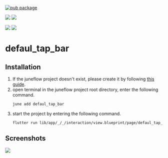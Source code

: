[![pub package](https://img.shields.io/pub/v/defaul_tap_bar.svg)](https://pub.dartlang.org/packages/defaul_tap_bar)

[![](https://img.shields.io/badge/Module-Hub-007bff?style=for-the-badge&logo=flutter)](https://module.juneflow.org/)
[![](https://img.shields.io/badge/View-Hub-007bff?style=for-the-badge&logo=flutter)](https://view.juneflow.org/)

[![](https://img.shields.io/badge/DISCORD-JOIN%20SERVER-5663F7?style=for-the-badge&logo=discord&logoColor=white)](https://discord.gg/zXXHvAXCug)
[![](https://img.shields.io/badge/KakaoTalk-Join%20Room-FEE500?style=for-the-badge&logo=kakao)](https://open.kakao.com/o/gEwrffbg)
# defaul_tap_bar

##  Installation
1. If the juneflow project doesn't exist, please create it by following [this guide](https://doc.juneflow.org/).
2. open terminal in the juneflow project root directory, enter the following command.
    ```bash
    june add defaul_tap_bar
    ```
3. start the project by entering the following command.
    ```bash
    flutter run lib/app/_/_/interaction/view.blueprint/page/defaul_tap_bar/_/view.dart -d chrome
    ```

## Screenshots
![](https://github.com/juneview-songdo/defaul_tap_bar/assets/21379657/22753d86-645d-4176-ad83-c30080c17ca7)

